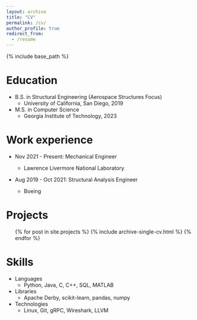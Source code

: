 ```yaml
---
layout: archive
title: "CV"
permalink: /cv/
author_profile: true
redirect_from:
  - /resume
---
```


{% include base_path %}

Education
======
* B.S. in Structural Engineering (Aerospace Structures Focus)
    * University of California, San Diego, 2019
* M.S. in Computer Science
    * Georgia Institute of Technology, 2023

Work experience
======

* Nov 2021 - Present: Mechanical Engineer
  * Lawrence Livermore National Laboratory

* Aug 2019 - Oct 2021: Structural Analysis Engineer
  * Boeing

Projects
======
  <ul>{% for post in site.projects %}
  {% include archive-single-cv.html %}
  {% endfor %}</ul>

Skills
======
* Languages
  * Python, Java, C, C++, SQL, MATLAB
* Libraries
  * Apache Derby, scikit-learn, pandas, numpy
* Technologies
  * Linux, Git, gRPC, Wireshark, LLVM